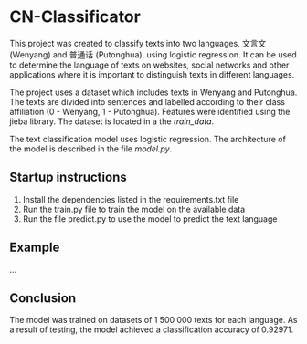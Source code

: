 # CN-Classificator
This project was created to classify texts into two languages, 文言文 (Wenyang) and 普通话 (Putonghua), using logistic regression. It can be used to determine the language of texts on websites, social networks and other applications where it is important to distinguish texts in different languages.

The project uses a dataset which includes texts in Wenyang and Putonghua. The texts are divided into sentences and labelled according to their class affiliation (0 - Wenyang, 1 - Putonghua). Features were identified using the jieba library. The dataset is located in a the *train_data*.

The text classification model uses logistic regression. The architecture of the model is described in the file *model.py*.

## Startup instructions
1. Install the dependencies listed in the requirements.txt file
2. Run the train.py file to train the model on the available data
3. Run the file predict.py to use the model to predict the text language

## Example
...

## Conclusion
The model was trained on datasets of 1 500 000 texts for each language. As a result of testing, the model achieved a classification accuracy of 0.92971.
